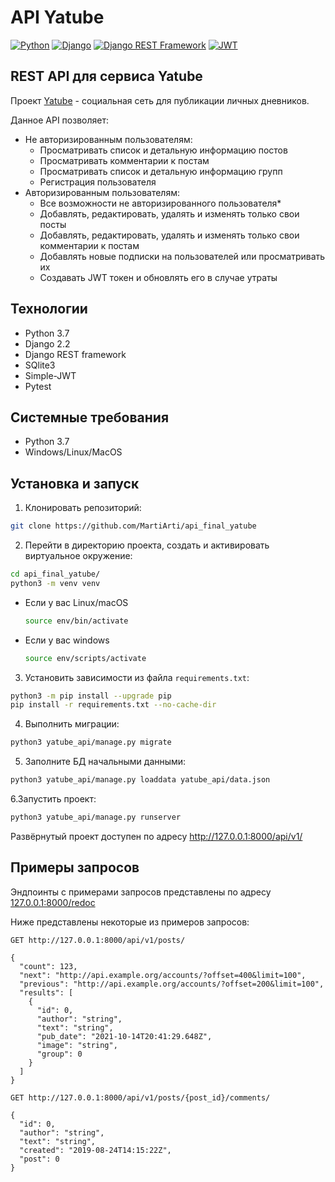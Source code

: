 # API Yatube
[![Python](https://img.shields.io/badge/-Python-464646?style=flat&logo=Python&logoColor=ffffff&color=043A6B)](https://www.python.org/)
[![Django](https://img.shields.io/badge/-Django-464646?style=flat&logo=Django&logoColor=ffffff&color=043A6B)](https://www.djangoproject.com/)
[![Django REST Framework](https://img.shields.io/badge/-Django%20REST%20Framework-464646?style=flat&logo=Django%20REST%20Framework&logoColor=ffffff&color=043A6B)](https://www.django-rest-framework.org/)
[![JWT](https://img.shields.io/badge/-JWT-464646?style=flat&color=043A6B)](https://jwt.io/)

## REST API для сервиса Yatube
Проект [Yatube](https://github.com/a-prokopenko/yatube_final) - социальная сеть для публикации личных дневников.

Данное API позволяет:
 - Не авторизированным пользователям:
   - Просматривать список и детальную информацию постов
   - Просматривать комментарии к постам
   - Просматривать список и детальную информацию групп
   - Регистрация пользователя
 - Авторизированным пользователям:
   - Все возможности не авторизированного пользователя*
   - Добавлять, редактировать, удалять и изменять только свои посты
   - Добавлять, редактировать, удалять и изменять только свои комментарии к постам
   - Добавлять новые подписки на пользователей или просматривать их
   - Создавать JWT токен и обновлять его в случае утраты

## Технологии
- Python 3.7
- Django 2.2
- Django REST framework
- SQlite3
- Simple-JWT
- Pytest

## Системные требования
- Python 3.7
- Windows/Linux/MacOS

## Установка и запуск

1. Клонировать репозиторий:
```bash
git clone https://github.com/MartiArti/api_final_yatube
```
2. Перейти в директорию проекта, создать и активировать виртуальное окружение:
```bash
cd api_final_yatube/
python3 -m venv venv
```

* Если у вас Linux/macOS

    ```bash
    source env/bin/activate
    ```

* Если у вас windows

    ```bash
    source env/scripts/activate
    ```


3. Установить зависимости из файла ```requirements.txt```:
```bash
python3 -m pip install --upgrade pip
pip install -r requirements.txt --no-cache-dir
```
4. Выполнить миграции:
```bash
python3 yatube_api/manage.py migrate
```
5. Заполните БД начальными данными:
```bash
python3 yatube_api/manage.py loaddata yatube_api/data.json
```
6.Запустить проект:
```bash
python3 yatube_api/manage.py runserver
```
Развёрнутый проект доступен по адресу http://127.0.0.1:8000/api/v1/

## Примеры запросов

Эндпоинты с примерами запросов представлены по адресу [127.0.0.1:8000/redoc](http://127.0.0.1:8000/redoc/)

Ниже представлены некоторые из примеров запросов:

```
GET http://127.0.0.1:8000/api/v1/posts/
```
```
{
  "count": 123,
  "next": "http://api.example.org/accounts/?offset=400&limit=100",
  "previous": "http://api.example.org/accounts/?offset=200&limit=100",
  "results": [
    {
      "id": 0,
      "author": "string",
      "text": "string",
      "pub_date": "2021-10-14T20:41:29.648Z",
      "image": "string",
      "group": 0
    }
  ]
}
```
```
GET http://127.0.0.1:8000/api/v1/posts/{post_id}/comments/
```
```
{
  "id": 0,
  "author": "string",
  "text": "string",
  "created": "2019-08-24T14:15:22Z",
  "post": 0
}
```
